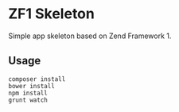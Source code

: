 # ZF1 Skeleton

Simple app skeleton based on Zend Framework 1.

## Usage
```
composer install
bower install
npm install
grunt watch
```

